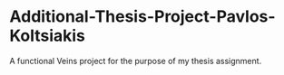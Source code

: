 # Additional-Thesis-Project-Pavlos-Koltsiakis
A functional Veins project for the purpose of my thesis assignment.
